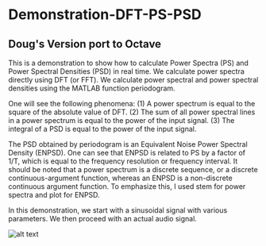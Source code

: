 # Demonstration-DFT-PS-PSD

## Doug's Version port to Octave

This is a demonstration to show how to calculate Power Spectra (PS) and Power Spectral Densities (PSD) in real time. We calculate power spectra directly using DFT (or FFT). We calculate power spectral and power spectral densities using the MATLAB function periodogram.

One will see the following phenomena:
(1) A power spectrum is equal to the square of the absolute value of DFT.
(2) The sum of all power spectral lines in a power spectrum is equal to the power of the input signal.
(3) The integral of a PSD is equal to the power of the input signal.

The PSD obtained by periodogram is an Equivalent Noise Power Spectral Density (ENPSD). One can see that ENPSD is related to PS by a factor of 1/T, which is equal to the frequency resolution or frequency interval. It should be noted that a power spectrum is a discrete sequence, or a discrete continuous-argument function, whereas an ENPSD is a non-discrete continuous argument function. To emphasize this, I used stem for power spectra and plot for ENPSD.

In this demonstration, we start with a sinusoidal signal with various parameters. We then proceed with an actual audio signal.

![alt text](https://github.com/liangsizhuang/Demonstration-DFT-PS-PSD/blob/master/figure.png)
